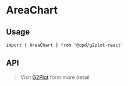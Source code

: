 # AreaChart

## Usage

```tsx | pure
import { AreaChart } from '@opd/g2plot-react'
```

## API

<API id="AreaChart"></API>

> Visit [G2Plot](https://g2plot.antv.antgroup.com/api/plot-api) form more detail
